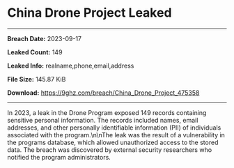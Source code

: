# China Drone Project Leaked

------------
**Breach Date:** 2023-09-17

**Leaked Count:** 149

**Leaked Info:** realname,phone,email,address

**File Size:** 145.87 KiB

**Download:** https://9ghz.com/breach/China_Drone_Project_475358

------------
In 2023, a leak in the Drone Program exposed 149 records containing sensitive personal information. The records included names, email addresses, and other personally identifiable information (PII) of individuals associated with the program.\n\nThe leak was the result of a vulnerability in the programs database, which allowed unauthorized access to the stored data. The breach was discovered by external security researchers who notified the program administrators.
